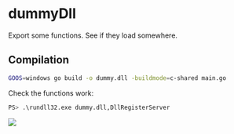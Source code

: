 # dummyDll

Export some functions. See if they load somewhere.

## Compilation

```sh
GOOS=windows go build -o dummy.dll -buildmode=c-shared main.go
```

Check the functions work:

```sh
PS> .\rundll32.exe dummy.dll,DllRegisterServer
```
![](https://i.imgur.com/4dmX8lF.png)
